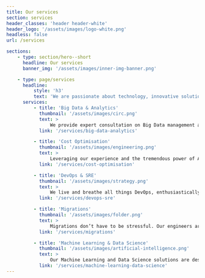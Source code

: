```yaml
---
title: Our services
section: services
header_classes: 'header header-white'
header_logo: '/assets/images/logo-white.png'
headless: false
url: /services

sections:
    - type: section/hero--short
      headline: Our services
      banner_img: '/assets/images/inner-img-banner.png'

    - type: page/services
      headline:
          style: 'h3'
          text: 'We are passionate about technology, innovative solutions and changing business for the better.'
      services:
          - title: 'Big Data & Analytics'
            thumbnail: '/assets/images/circ.png'
            text: >
                We provide expert consultation on Big Data management and meticulously implement Data Lakes, Data Warehouses, Dashboarding, and more, unlocking the full potential of your data.
            link: '/services/big-data-analytics'

          - title: 'Cost Optimisation'
            thumbnail: '/assets/images/engineering.png'
            text: >
                Leveraging our experience and the tremendous power of AWS solutions, we analyse and optimise your business expenditure, driving significant savings and enhancing your financial agility.
            link: '/services/cost-optimisation'

          - title: 'DevOps & SRE'
            thumbnail: '/assets/images/strategy.png'
            text: >
                We live and breathe all things DevOps, enthusiastically embracing the transformative impact these practices have on businesses. Let our deep expertise and passion guide you on your DevOps journey.
            link: '/services/devops-sre'

          - title: 'Migrations'
            thumbnail: '/assets/images/folder.png'
            text: >
                Migrations don’t have to be stressful. Our engineers are well versed in a wide range of AWS services and can assist you in the smooth migration of workloads & data of any size to AWS.
            link: '/services/migrations'

          - title: 'Machine Learning & Data Science'
            thumbnail: '/assets/images/artificial-intelligence.png'
            text: >
                Our Machine Learning and Data Science solutions are designed to help you unlock the full potential of your data, providing you with the insights you need to make informed decisions.
            link: '/services/machine-learning-data-science'
---
```

